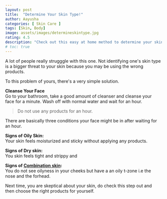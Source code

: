 ```yaml
---
layout: post
title:  "Determine Your Skin Type!"
author: Aayusha
categories: [ Skin Care ]
tags: [Skin, Body]
image: assets/images/determineskintype.jpg
rating: 4.5
description: "Check out this easy at home method to determine your skin type."
# toc: true
---
```

A lot of people really strugggle with this one. Not identifying one's skin type is a bigger threat to your skin because you may be using the wrong products.

To this problem of yours, there's a very simple solution.

**Cleanse Your Face**<br>
Go to your bathroom, take a good amount of cleanser and cleanse your face for a minute. Wash off with normal water and wait for an hour.

>Do not use any products for an hour.

There are basically three conditions your face might be in after waiting for an hour.

**Signs of Oily Skin:**<br>
Your skin feels moisturized and sticky without applying any products.

**Signs of Dry skin:**<br>
You skin feels tight and strippy and 

**Signs of [Combination skin](https://sheenycare.com/seven-signs-you-have-combination-skin/):**<br>
You do not see oilyness in your cheeks but have a an oily t-zone i.e the nose and the forhead.


Next time, you are skeptical about your skin, do check this step out and then choose the right products for yourself.
